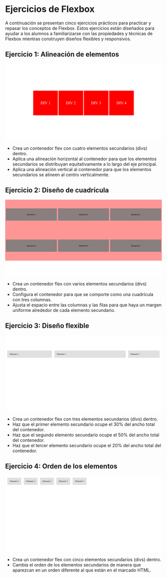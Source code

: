 # Ejercicios de Flexbox

A continuación se presentan cinco ejercicios prácticos para practicar y repasar los conceptos de Flexbox. Estos ejercicios están diseñados para ayudar a los alumnos a familiarizarse con las propiedades y técnicas de Flexbox mientras construyen diseños flexibles y responsivos.

## Ejercicio 1: Alineación de elementos

![Ejercicio 1](assets/ejercicio1.png)

- Crea un contenedor flex con cuatro elementos secundarios (divs) dentro.
- Aplica una alineación horizontal al contenedor para que los elementos secundarios se distribuyan equitativamente a lo largo del eje principal.
- Aplica una alineación vertical al contenedor para que los elementos secundarios se alineen al centro verticalmente.

## Ejercicio 2: Diseño de cuadrícula

![Ejercicio 2](assets/ejercicio2.png)

- Crea un contenedor flex con varios elementos secundarios (divs) dentro.
- Configura el contenedor para que se comporte como una cuadrícula con tres columnas.
- Ajusta el espacio entre las columnas y las filas para que haya un margen uniforme alrededor de cada elemento secundario.

## Ejercicio 3: Diseño flexible

![Ejercicio 3](assets/ejercicio3.png)

- Crea un contenedor flex con tres elementos secundarios (divs) dentro.
- Haz que el primer elemento secundario ocupe el 30% del ancho total del contenedor.
- Haz que el segundo elemento secundario ocupe el 50% del ancho total del contenedor.
- Haz que el tercer elemento secundario ocupe el 20% del ancho total del contenedor.

## Ejercicio 4: Orden de los elementos

![Ejercicio 4](assets/ejercicio4.png)

- Crea un contenedor flex con cinco elementos secundarios (divs) dentro.
- Cambia el orden de los elementos secundarios de manera que aparezcan en un orden diferente al que están en el marcado HTML.